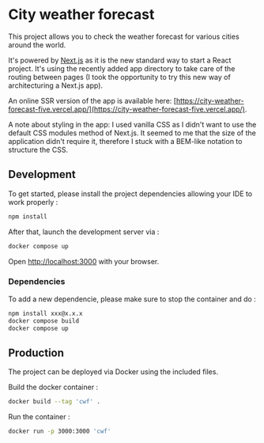 # City weather forecast

This project allows you to check the weather forecast for various cities around the world.

It's powered by [Next.js](https://nextjs.org/) as it is the new standard way to start a React project. It's using the recently added app directory to take care of the routing between pages (I took the opportunity to try this new way of architecturing a Next.js app).

An online SSR version of the app is available here: [https://city-weather-forecast-five.vercel.app/](https://city-weather-forecast-five.vercel.app/).

A note about styling in the app: I used vanilla CSS as I didn't want to use the default CSS modules method of Next.js. It seemed to me that the size of the application didn't require it, therefore I stuck with a BEM-like notation to structure the CSS.

## Development

To get started, please install the project dependencies allowing your IDE to work properly :

```bash
npm install
```

After that, launch the development server via :

```bash
docker compose up
```

Open [http://localhost:3000](http://localhost:3000) with your browser.

### Dependencies

To add a new dependencie, please make sure to stop the container and do :

```bash
npm install xxx@x.x.x
docker compose build
docker compose up
```

## Production

The project can be deployed via Docker using the included files.

Build the docker container :

```bash
docker build --tag 'cwf' .
```

Run the container :

```bash
docker run -p 3000:3000 'cwf'
```
